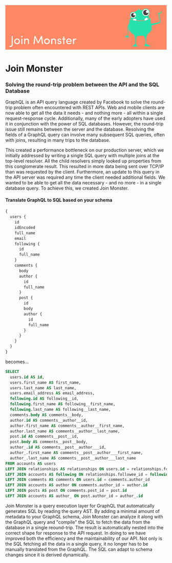 ![join-monster](./join_monster.png)

# Join Monster

### Solving the round-trip problem between the API and the SQL Database

GraphQL is an API query language created by Facebook to solve the round-trip problem often encountered with REST APIs. Web and mobile clients are now able to get all the data it needs - and nothing more - all within a single request-response cycle. Additionally, many of the early adopters have used it in conjunction with the power of SQL databases. However, the round-trip issue still remains between the server and the database. Resolving the fields of a GraphQL query can involve many subsequent SQL queries, often with joins, resulting in many trips to the database.

This created a performance bottleneck on our production server, which we initially addressed by writing a single SQL query with multiple joins at the top-level resolver. All the child resolvers simply looked up properties from this conglomerate result. This resulted in more data being sent over TCP/IP than was requested by the client. Furthermore, an update to this query in the API server was required any time the client needed additional fields. We wanted to be able to get all the data necessary - and no more - in a single database query. To achieve this, we created Join Monster.

#### Translate GraphQL to SQL based on your schema
```graphql
{
  users {
    id
    idEncoded
    full_name
    email
    following {
      id
      full_name
    }
    comments {
      body
      author {
        id
        full_name
      }
      post {
        id
        body
        author {
          id
          full_name
        }
      }
    }
  }
}
```

becomes...

```sql
SELECT
  users.id AS id,
  users.first_name AS first_name,
  users.last_name AS last_name,
  users.email_address AS email_address,
  following.id AS following__id,
  following.first_name AS following__first_name,
  following.last_name AS following__last_name,
  comments.body AS comments__body,
  author.id AS comments__author__id,
  author.first_name AS comments__author__first_name,
  author.last_name AS comments__author__last_name,
  post.id AS comments__post__id,
  post.body AS comments__post__body,
  author_.id AS comments__post__author___id,
  author_.first_name AS comments__post__author___first_name,
  author_.last_name AS comments__post__author___last_name
FROM accounts AS users
LEFT JOIN relationships AS relationships ON users.id = relationships.follower_id
LEFT JOIN accounts AS following ON relationships.followee_id = following.id
LEFT JOIN comments AS comments ON users.id = comments.author_id
LEFT JOIN accounts AS author ON comments.author_id = author.id
LEFT JOIN posts AS post ON comments.post_id = post.id
LEFT JOIN accounts AS author_ ON post.author_id = author_.id
```

Join Monster is a query execution layer for GraphQL that automatically generates SQL by reading the query AST. By adding a minimal amount of metadata to your GraphQL schema, Join Monster can analyze it along with the GraphQL query and "compile" the SQL to fetch the data from the database in a single reound-trip. The result is automatically nested into the correct shape for response to the API request. In doing to we have improved both the efficiency and the maintainability of our API. Not only is the SQL fetching all the data in a single query, it no longer has to be manually translated from the GraphQL. The SQL can adapt to schema changes since it is derived dynamically.
